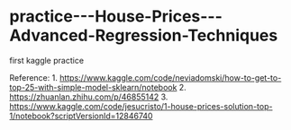 # practice---House-Prices---Advanced-Regression-Techniques
first kaggle practice

Reference: 1. https://www.kaggle.com/code/neviadomski/how-to-get-to-top-25-with-simple-model-sklearn/notebook
           2. https://zhuanlan.zhihu.com/p/46855142
           3. https://www.kaggle.com/code/jesucristo/1-house-prices-solution-top-1/notebook?scriptVersionId=12846740
           

